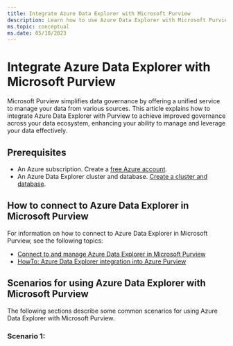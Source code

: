 ```yaml
---
title: Integrate Azure Data Explorer with Microsoft Purview
description: Learn how to use Azure Data Explorer with Microsoft Purview.
ms.topic: conceptual
ms.date: 05/18/2023
---
```


# Integrate Azure Data Explorer with Microsoft Purview

Microsoft Purview simplifies data governance by offering a unified service to manage your data from various sources. This article explains how to integrate Azure Data Explorer with Purview to achieve improved governance across your data ecosystem, enhancing your ability to manage and leverage your data effectively.

## Prerequisites

* An Azure subscription. Create a [free Azure account](https://azure.microsoft.com/free/).
* An Azure Data Explorer cluster and database. [Create a cluster and database](create-cluster-database-portal.md).

## How to connect to Azure Data Explorer in Microsoft Purview

For information on how to connect to Azure Data Explorer in Microsoft Purview, see the following topics:

* [Connect to and manage Azure Data Explorer in Microsoft Purview](/azure/purview/register-scan-azure-data-explorer)
* [HowTo: Azure Data Explorer integration into Azure Purview](https://techcommunity.microsoft.com/t5/azure-data-explorer-blog/howto-azure-data-explorer-integration-into-azure-purview/ba-p/1963911)

## Scenarios for using Azure Data Explorer with Microsoft Purview

The following sections describe some common scenarios for using Azure Data Explorer with Microsoft Purview.

### Scenario 1:
